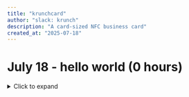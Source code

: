 ```yaml
---
title: "krunchcard"
author: "slack: krunch"
description: "A card-sized NFC business card"
created_at: "2025-07-18"
---
```


# July 18 - hello world (0 hours)

<details>
<summary>Click to expand</summary>

hello world

**Time spent this session: 0 hours**

</details>